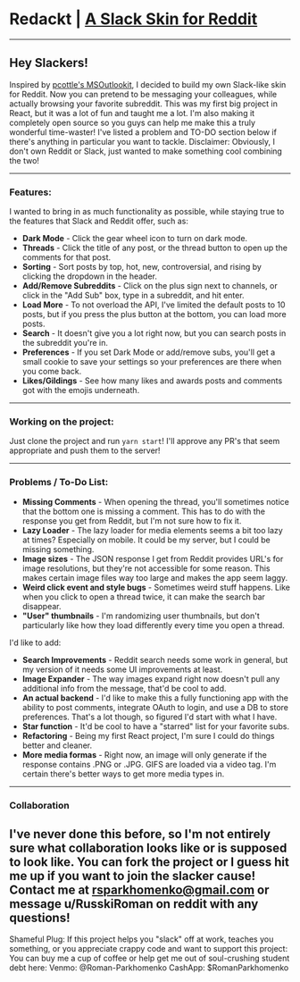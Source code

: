 # Redackt | [A Slack Skin for Reddit](https://romanparkhomenko.com/redackt)
---
## Hey Slackers!
Inspired by [pcottle's MSOutlookit](https://github.com/pcottle/MSOutlookit), I decided to build my own Slack-like skin for Reddit. Now you can pretend to be messaging your colleagues, while actually browsing your favorite subreddit. This was my first big project in React, but it was a lot of fun and taught me a lot. I'm also making it completely open source so you guys can help me make this a truly wonderful time-waster! I've listed a problem and TO-DO section below if there's anything in particular you want to tackle.
Disclaimer: Obviously, I don't own Reddit or Slack, just wanted to make something cool combining the two!

---
### Features:
I wanted to bring in as much functionality as possible, while staying true to the features that Slack and Reddit offer, such as:
- **Dark Mode** - Click the gear wheel icon to turn on dark mode.
- **Threads** - Click the title of any post, or the thread button to open up the comments for that post.
- **Sorting** - Sort posts by top, hot, new, controversial, and rising by clicking the dropdown in the header. 
- **Add/Remove Subreddits** - Click on the plus sign next to channels, or click in the "Add Sub" box, type in a subreddit, and hit enter.
- **Load More** - To not overload the API, I've limited the default posts to 10 posts, but if you press the plus button at the bottom, you can load more posts. 
- **Search** - It doesn't give you a lot right now, but you can search posts in the subreddit you're in.
- **Preferences** - If you set Dark Mode or add/remove subs, you'll get a small cookie to save your settings so your preferences are there when you come back. 
- **Likes/Gildings** - See how many likes and awards posts and comments got with the emojis underneath.
---
### Working on the project:
Just clone the project and run `yarn start`! I'll approve any PR's that seem appropriate and push them to the server!

---
### Problems / To-Do List:
- **Missing Comments** - When opening the thread, you'll sometimes notice that the bottom one is missing a comment. This has to do with the response you get from Reddit, but I'm not sure how to fix it.
- **Lazy Loader** - The lazy loader for media elements seems a bit too lazy at times? Especially on mobile. It could be my server, but I could be missing something.  
- **Image sizes** - The JSON response I get from Reddit provides URL's for image resolutions, but they're not accessible for some reason. This makes certain image files way too large and makes the app seem laggy. 
- **Weird click event and style bugs** - Sometimes weird stuff happens. Like when you click to open a thread twice, it can make the search bar disappear.
- **"User" thumbnails** - I'm randomizing user thumbnails, but don't particularly like how they load differently every time you open a thread. 

I'd like to add:
- **Search Improvements** - Reddit search needs some work in general, but my version of it needs some UI improvements at least.
- **Image Expander** - The way images expand right now doesn't pull any additional info from the message, that'd be cool to add.
- **An actual backend** - I'd like to make this a fully functioning app with the ability to post comments, integrate OAuth to login, and use a DB to store preferences. That's a lot though, so figured I'd start with what I have.
- **Star function** - It'd be cool to have a "starred" list for your favorite subs.
- **Refactoring** - Being my first React project, I'm sure I could do things better and cleaner.
- **More media formas** - Right now, an image will only generate if the response contains .PNG or .JPG. GIFS are loaded via a video tag. I'm certain there's better ways to get more media types in.
---
### Collaboration
I've never done this before, so I'm not entirely sure what collaboration looks like or is supposed to look like. You can fork the project or I guess hit me up if you want to join the slacker cause!
Contact me at rsparkhomenko@gmail.com or message u/RusskiRoman on reddit with any questions!
---
Shameful Plug: 
If this project helps you "slack" off at work, teaches you something, or you appreciate crappy code and want to support this project: You can buy me a cup of coffee or help get me out of soul-crushing student debt here: 
Venmo: @Roman-Parkhomenko
CashApp: $RomanParkhomenko
